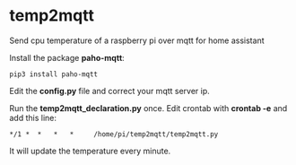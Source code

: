 # temp2mqtt
Send cpu temperature of a raspberry pi over mqtt for home assistant

Install the package **paho-mqtt**:
````
pip3 install paho-mqtt
````

Edit the **config.py** file and correct your mqtt server ip.

Run the **temp2mqtt_declaration.py** once.
Edit crontab with **crontab -e** and add this line:
````
*/1 *  *   *   *     /home/pi/temp2mqtt/temp2mqtt.py
````
It will update the temperature every minute.
